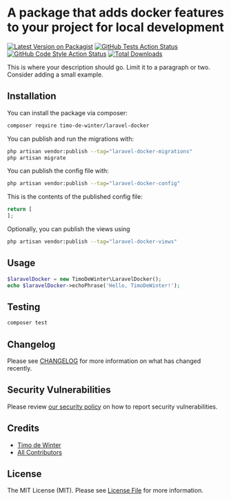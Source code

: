 # A package that adds docker features to your project for local development

[![Latest Version on Packagist](https://img.shields.io/packagist/v/timo-de-winter/laravel-docker.svg?style=flat-square)](https://packagist.org/packages/timo-de-winter/laravel-docker)
[![GitHub Tests Action Status](https://img.shields.io/github/actions/workflow/status/timo-de-winter/laravel-docker/run-tests.yml?branch=main&label=tests&style=flat-square)](https://github.com/timo-de-winter/laravel-docker/actions?query=workflow%3Arun-tests+branch%3Amain)
[![GitHub Code Style Action Status](https://img.shields.io/github/actions/workflow/status/timo-de-winter/laravel-docker/fix-php-code-style-issues.yml?branch=main&label=code%20style&style=flat-square)](https://github.com/timo-de-winter/laravel-docker/actions?query=workflow%3A"Fix+PHP+code+style+issues"+branch%3Amain)
[![Total Downloads](https://img.shields.io/packagist/dt/timo-de-winter/laravel-docker.svg?style=flat-square)](https://packagist.org/packages/timo-de-winter/laravel-docker)

This is where your description should go. Limit it to a paragraph or two. Consider adding a small example.
## Installation

You can install the package via composer:
```bash
composer require timo-de-winter/laravel-docker
```

You can publish and run the migrations with:
```bash
php artisan vendor:publish --tag="laravel-docker-migrations"
php artisan migrate
```

You can publish the config file with:
```bash
php artisan vendor:publish --tag="laravel-docker-config"
```

This is the contents of the published config file:
```php
return [
];
```

Optionally, you can publish the views using
```bash
php artisan vendor:publish --tag="laravel-docker-views"
```

## Usage
```php
$laravelDocker = new TimoDeWinter\LaravelDocker();
echo $laravelDocker->echoPhrase('Hello, TimoDeWinter!');
```

## Testing
```bash
composer test
```

## Changelog
Please see [CHANGELOG](CHANGELOG.md) for more information on what has changed recently.

## Security Vulnerabilities
Please review [our security policy](../../security/policy) on how to report security vulnerabilities.

## Credits
- [Timo de Winter](https://github.com/timo-de-winter)
- [All Contributors](../../contributors)

## License
The MIT License (MIT). Please see [License File](LICENSE.md) for more information.

